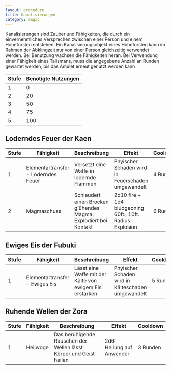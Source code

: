 ```yaml
---
layout: procedure
title: Kanalisierungen
category: magic
---
```


Kanalisierungen sind Zauber und Fähigkeiten, die durch ein einvernehmliches Versprechen zwischen einer Person
und einem Hohefürsten entstehen. Ein Kanalisierungsobjekt eines Hohefürsten kann im Rahmen der Abklingzeit nur von einer
Person gleichzeitig verwendet werden. Bei Benutzung wachsen die Fähigkeiten heran. Bei Verwendung einer Fähigkeit eines
Talismans, muss die angegebene Anzahl an Runden gewartet werden, bis das Amulet erneut genutzt werden kann

| Stufe | Benötigte Nutzungen |
|-------|---------------------|
| 1     | 0                   |
| 2     | 20                  |
| 3     | 50                  |
| 4     | 75                  |
| 5     | 100                 |

## Loderndes Feuer der Kaen

| Stufe | Fähigkeit                           | Beschreibung                                                     | Effekt                                                         | Cooldown |
|-------|-------------------------------------|------------------------------------------------------------------|----------------------------------------------------------------|----------|
| 1     | Elementartransfer - Loderndes Feuer | Versetzt eine Waffe in lodernde Flammen                          | Phyischer Schaden wird in Feuerschaden umgewandelt             | 4 Runden |
| 2     | Magmaschuss                         | Schleudert einen Brocken glühendes Magma. Explodiert bei Kontakt | 2d10 fire + 1d4 bludgeoning<br/> 60ft., 10ft. Radius Explosion | 6 Runden |

## Ewiges Eis der Fubuki

| Stufe | Fähigkeit                      | Beschreibung                                            | Effekt                                             | Cooldown |
|-------|--------------------------------|---------------------------------------------------------|----------------------------------------------------|----------|
| 1     | Elementartransfer - Ewiges Eis | Lässt eine Waffe mit der Kälte von ewigem Eis erstarken | Phyischer Schaden wird in Kälteschaden umgewandelt | 5 Runden |

## Ruhende Wellen der Zora

| Stufe | Fähigkeit | Beschreibung                                                      | Effekt                   | Cooldown |
|-------|-----------|-------------------------------------------------------------------|--------------------------|----------|
| 1     | Heilwoge  | Das beruhigende Rauschen der Wellen lässt Körper und Geist heilen | 2d6 Heilung auf Anwender | 3 Runden |